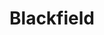 ---
title: "Blackfield"
summary: "Blackfield is a collaborative music project by the English musician and founder of Porcupine Tree, Steven Wilson, and Israeli rock singer Aviv Geffen. Together, six albums have been released under the moniker. The first two records, Blackfield and Blackfield II, saw Geffen and Wilson working together as equal partners, while the third and fourth, Welcome to my DNA and Blackfield IV, saw Geffen take on a leading role, writing all but one track across both albums and providing a significantly increased share of lead vocals. Despite initially announcing his intention to leave the project in 2014, Wilson instead worked again as an equal partner on a fifth album, Blackfield V, which was released on 10 February 2017. A sixth record, For the Music, was released on 4 December 2020, with Geffen again taking a leading role."
image: "blackfield.jpg"
apple_music_artist_url: "https://music.apple.com/gb/artist/blackfield/45319653"
wikipedia_url: "https://en.wikipedia.org/wiki/Blackfield"
---